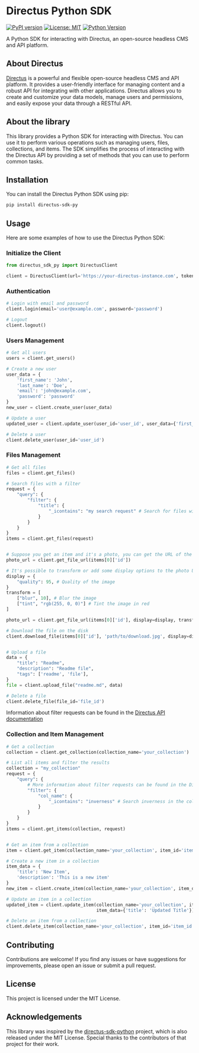 # Directus Python SDK

[![PyPI version](https://badge.fury.io/py/directus-py-sdk.svg)](https://badge.fury.io/py/directus-py-sdk)
[![License: MIT](https://img.shields.io/badge/License-MIT-yellow.svg)](https://opensource.org/licenses/MIT)
[![Python Version](https://img.shields.io/pypi/pyversions/directus-py-sdk.svg)](https://pypi.org/project/directus-py-sdk/)

A Python SDK for interacting with Directus, an open-source headless CMS and API platform.


## About Directus

[Directus](https://directus.io/) is a powerful and flexible open-source headless CMS and API platform. It provides a
user-friendly interface for managing content and a robust API for integrating with other applications. Directus allows
you to create and customize your data models, manage users and permissions, and easily expose your data through a
RESTful API.

## About the library

This library provides a Python SDK for interacting with Directus. You can use it to perform various operations such as
managing users, files, collections, and items. The SDK simplifies the process of interacting with the Directus API by
providing a set of methods that you can use to perform common tasks.

## Installation

You can install the Directus Python SDK using pip:

```bash
pip install directus-sdk-py
```

## Usage

Here are some examples of how to use the Directus Python SDK:

### Initialize the Client

```python
from directus_sdk_py import DirectusClient

client = DirectusClient(url='https://your-directus-instance.com', token='your_access_token')
```

### Authentication

```python
# Login with email and password
client.login(email='user@example.com', password='password')

# Logout
client.logout()
```

### Users Management

```python
# Get all users
users = client.get_users()

# Create a new user
user_data = {
    'first_name': 'John',
    'last_name': 'Doe',
    'email': 'john@example.com',
    'password': 'password'
}
new_user = client.create_user(user_data)

# Update a user
updated_user = client.update_user(user_id='user_id', user_data={'first_name': 'Updated Name'})

# Delete a user
client.delete_user(user_id='user_id')
```

### Files Management

```python
# Get all files
files = client.get_files()

# Search files with a filter
request = {
    "query": {
        "filter": {
            "title": {
                "_icontains": "my search request" # Search for files with "my search request" in the title
            }
        }
    }
}
items = client.get_files(request)


# Suppose you get an item and it's a photo, you can get the URL of the photo with the following code
photo_url = client.get_file_url(items[0]['id'])

# It's possible to transform or add some display options to the photo URL
display = {
    "quality": 95, # Quality of the image
}
transform = [
    ["blur", 10], # Blur the image
    ["tint", "rgb(255, 0, 0)"] # Tint the image in red
]

photo_url = client.get_file_url(items[0]['id'], display=display, transform=transform)

# Download the file on the disk
client.download_file(items[0]['id'], 'path/to/download.jpg', display=display, transform=transform)


# Upload a file
data = {
    "title": "Readme",
    "description": "Readme file",
    "tags": ['readme', 'file'],
}
file = client.upload_file("readme.md", data)

# Delete a file
client.delete_file(file_id='file_id')
```

Information about filter requests can be found in
the [Directus API documentation](https://docs.directus.io/reference/filter-rules.html)

### Collection and Item Management

```python
# Get a collection
collection = client.get_collection(collection_name='your_collection')

# List all items and filter the results
collection = "my_collection"
request = {
    "query": {
        # More information about filter requests can be found in the Directus API documentation (https://docs.directus.io/reference/filter-rules.html)
        "filter": {
            "col_name": {
                "_icontains": "inverness" # Search inverness in the col_name column 
            }
        }
    }
}
items = client.get_items(collection, request)


# Get an item from a collection
item = client.get_item(collection_name='your_collection', item_id='item_id')

# Create a new item in a collection
item_data = {
    'title': 'New Item',
    'description': 'This is a new item'
}
new_item = client.create_item(collection_name='your_collection', item_data=item_data)

# Update an item in a collection
updated_item = client.update_item(collection_name='your_collection', item_id='item_id',
                                  item_data={'title': 'Updated Title'})

# Delete an item from a collection
client.delete_item(collection_name='your_collection', item_id='item_id')
```

## Contributing

Contributions are welcome! If you find any issues or have suggestions for improvements, please open an issue or submit a
pull request.

## License

This project is licensed under the MIT License.

## Acknowledgements

This library was inspired by the [directus-sdk-python](https://github.com/Jason-CKY/directus-sdk-python) project, which
is also released under the MIT License. Special thanks to the contributors of that project for their work.